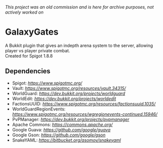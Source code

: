_This project was an old commission and is here for archive purposes, not actively worked on_

# GalaxyGates
A Bukkit plugin that gives an indepth arena system to the server, allowing player vs player private combat.  
Created for Spigot 1.8.8

## Dependencies
- Spigot: _https://www.spigotmc.org/_
- Vault: _https://www.spigotmc.org/resources/vault.34315/_
- WorldGuard: _https://dev.bukkit.org/projects/worldguard_
- WorldEdit: _https://dev.bukkit.org/projects/worldedit_
- FactionsUUID: _https://www.spigotmc.org/resources/factionsuuid.1035/_
- WorldGuardRegionEvents: _https://www.spigotmc.org/resources/wgregionevents-continued.15946/_
- PvPManager: _https://dev.bukkit.org/projects/pvpmanager_
- Apache Commons: _https://commons.apache.org/_
- Google Guava: _https://github.com/google/guava_
- Google Gson: _https://github.com/google/gson_
- SnakeYAML: _https://bitbucket.org/asomov/snakeyaml_
